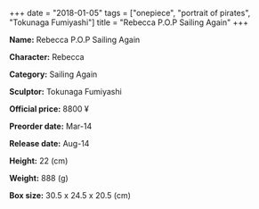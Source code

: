 +++
date = "2018-01-05"
tags = ["onepiece", "portrait of pirates", "Tokunaga Fumiyashi"]
title = "Rebecca P.O.P Sailing Again"
+++

**Name:** Rebecca P.O.P Sailing Again

**Character:** Rebecca

**Category:** Sailing Again 

**Sculptor:** Tokunaga Fumiyashi

**Official price:** 8800 ¥

**Preorder date:** Mar-14

**Release date:** Aug-14

**Height:** 22 (cm)

**Weight:** 888 (g)

**Box size:** 30.5 x 24.5 x 20.5 (cm)


